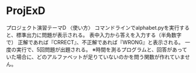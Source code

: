 # ProjExD
プロジェクト演習テーマD
〈使い方〉
コマンドラインでalphabet.pyを実行すると、標準出力に問題が表示される。
表中入力から答えを入力する（半角数字で）
正解であれば『CRRECT』、不正解であれば『WRONG』と表示される。
一度の実行で、5回問題が出題される。
※時間を測るプログラムと、回答があっていた場合に、どのアルファベットが足りていないのかを問う関数が作れていません。
